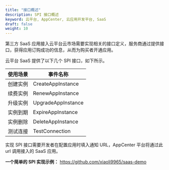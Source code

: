 ```yaml
---
title: "接口概述"
description: SPI 接口概述
keyword: 云平台, AppCenter, 云应用开发平台, SaaS 
draft: false
weight: 10
---
```


第三方 SaaS 应用接入云平台云市场需要实现相关的接口定义，服务商通过提供接口，获得应用订购成功的信息，从而为购买者开通应用。

云平台 SaaS 提供了以下几个 SPI 接口，如下所示。

| 使用场景 | 事件名称           |
| -------- | ------------------ |
| 创建实例 | CreateAppInstance  |
| 续费实例 | RenewAppInstance   |
| 升级实例 | UpgradeAppInstance |
| 实例到期 | ExpireAppInstance  |
| 实例删除 | DeleteAppInstance  |
| 测试连接 | TestConnection     |

实现 SPI 接口需要开发者在配置应用时填入通知 URL，AppCenter 平台将通过此 url 调用接入的 SaaS 应用。

**一个简单的 SPI 实现示例：** https://github.com/xiaoli9965/saas-demo
